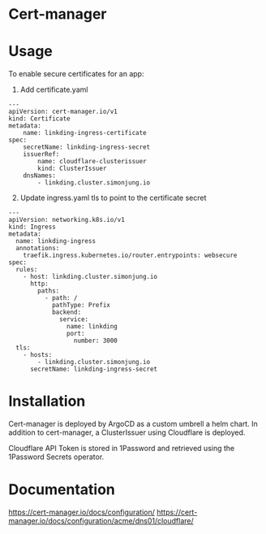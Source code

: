 # Cert-manager

# Usage

To enable secure certificates for an app:

1. Add certificate.yaml

```
---
apiVersion: cert-manager.io/v1
kind: Certificate
metadata:
    name: linkding-ingress-certificate
spec:
    secretName: linkding-ingress-secret
    issuerRef:
        name: cloudflare-clusterissuer
        kind: ClusterIssuer
    dnsNames:
        - linkding.cluster.simonjung.io
```

2. Update ingress.yaml tls to point to the certificate secret

```
---
apiVersion: networking.k8s.io/v1
kind: Ingress
metadata:
  name: linkding-ingress
  annotations:
    traefik.ingress.kubernetes.io/router.entrypoints: websecure
spec:
  rules:
    - host: linkding.cluster.simonjung.io
      http:
        paths:
          - path: /
            pathType: Prefix
            backend:
              service:
                name: linkding
                port:
                  number: 3000
  tls:
    - hosts:
        - linkding.cluster.simonjung.io
      secretName: linkding-ingress-secret
```

# Installation

Cert-manager is deployed by ArgoCD as a custom umbrell a helm chart. In addition to cert-manager, a ClusterIssuer using Cloudflare is deployed.

Cloudflare API Token is stored in 1Password and retrieved using the 1Password Secrets operator.

# Documentation
https://cert-manager.io/docs/configuration/
https://cert-manager.io/docs/configuration/acme/dns01/cloudflare/
